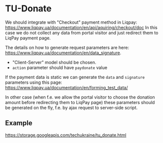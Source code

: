 # TU-Donate

We should integrate with "Checkout" payment method in Liqpay: https://www.liqpay.ua/documentation/en/api/aquiring/checkout/doc
In this case we do not collect any data from portal visitor and just redirect them to LiqPay payment page. 

The details on how to generate request parameters are here: https://www.liqpay.ua/documentation/en/data_signature.

* "Client-Server" model should be chosen. 
* `action` parameter should have `paydonate` value 

If the payment data is static we can generate the `data` and `signature` parameters using this page: https://www.liqpay.ua/documentation/en/forming_test_data/

In other case (when f.e. we allow the portal visitor to choose the donation amount before redirecting them to LiqPay page) these parameters should be generated on the fly, f.e. by ajax request to server-side script. 

## Example
https://storage.googleapis.com/techukraine/tu_donate.html
